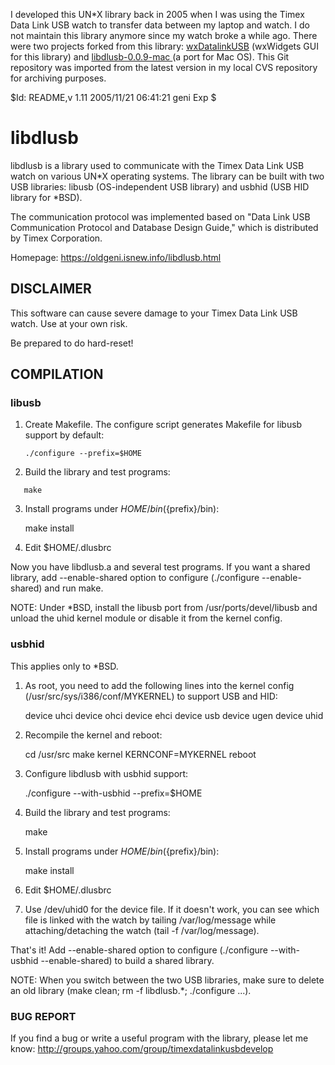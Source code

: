 I developed this UN*X library back in 2005 when I was using the Timex Data Link USB watch to transfer data between my laptop and watch. I do not maintain this library anymore since my watch broke a while ago. There were two projects forked from this library: [wxDatalinkUSB](http://wxdlusb.sourceforge.net) (wxWidgets GUI for this library) and [libdlusb-0.0.9-mac
](https://github.com/trishume/libdlusb-0.0.9-mac) (a port for Mac OS). This Git repository was imported from the latest version in my local CVS repository for archiving purposes.


$Id: README,v 1.11 2005/11/21 06:41:21 geni Exp $

# libdlusb

libdlusb is a library used to communicate with the Timex Data Link USB watch on
various UN*X operating systems.  The library can be built with two USB
libraries: libusb (OS-independent USB library) and usbhid (USB HID library for
*BSD).

The communication protocol was implemented based on "Data Link USB
Communication Protocol and Database Design Guide," which is distributed by
Timex Corporation.

Homepage: https://oldgeni.isnew.info/libdlusb.html


## DISCLAIMER

This software can cause severe damage to your Timex Data Link USB watch.  Use
at your own risk.

Be prepared to do hard-reset!


## COMPILATION

### libusb

1. Create Makefile.  The configure script generates Makefile for libusb support
   by default:

   ```
   ./configure --prefix=$HOME
   ```
   
2. Build the library and test programs:
```
   make
```
3. Install programs under $HOME/bin (${prefix}/bin):

   make install

4. Edit $HOME/.dlusbrc

Now you have libdlusb.a and several test programs.  If you want a shared
library, add --enable-shared option to configure (./configure --enable-shared)
and run make.

NOTE: Under *BSD, install the libusb port from /usr/ports/devel/libusb and
unload the uhid kernel module or disable it from the kernel config.


### usbhid

This applies only to *BSD.

1. As root, you need to add the following lines into the kernel config
   (/usr/src/sys/i386/conf/MYKERNEL) to support USB and HID:

   device	uhci
   device	ohci
   device	ehci
   device	usb
   device	ugen
   device	uhid

2. Recompile the kernel and reboot:

   cd /usr/src
   make kernel KERNCONF=MYKERNEL
   reboot

3. Configure libdlusb with usbhid support:

   ./configure --with-usbhid --prefix=$HOME

4. Build the library and test programs:

   make

5. Install programs under $HOME/bin (${prefix}/bin):

   make install

6. Edit $HOME/.dlusbrc

7. Use /dev/uhid0 for the device file.  If it doesn't work, you can see which
   file is linked with the watch by tailing /var/log/message while
   attaching/detaching the watch (tail -f /var/log/message).

That's it!  Add --enable-shared option to configure (./configure --with-usbhid
--enable-shared) to build a shared library.

NOTE: When you switch between the two USB libraries, make sure to delete an old
library (make clean; rm -f libdlusb.*; ./configure ...).


### BUG REPORT

If you find a bug or write a useful program with the library, please let me
know: http://groups.yahoo.com/group/timexdatalinkusbdevelop

